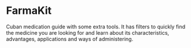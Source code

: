 # FarmaKit
Cuban medication guide with some extra tools. It has filters to quickly find the medicine you are looking for and learn about its characteristics, advantages, applications and ways of administering.
